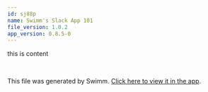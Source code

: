 ```yaml
---
id: sj88p
name: Swimm's Slack App 101
file_version: 1.0.2
app_version: 0.8.5-0
---
```


this is content

<br/>

This file was generated by Swimm. [Click here to view it in the app](https://swimm-web-app.web.app/repos/Z2l0aHViJTNBJTNBdGVzdC1naXRodWItYXBwJTNBJTNBc3dpbW1pbw==/docs/sj88p).
